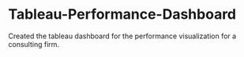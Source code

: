 # Tableau-Performance-Dashboard
Created the tableau dashboard for the performance visualization for a consulting firm.
